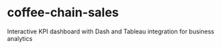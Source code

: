# coffee-chain-sales
Interactive KPI dashboard with Dash and Tableau integration for business analytics
